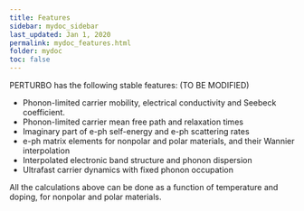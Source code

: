 ```yaml
---
title: Features
sidebar: mydoc_sidebar
last_updated: Jan 1, 2020
permalink: mydoc_features.html
folder: mydoc
toc: false
---
```


<!--## Features-->

PERTURBO has the following stable features: (TO BE MODIFIED)

* Phonon-limited carrier mobility, electrical conductivity and Seebeck coefficient. 
* Phonon-limited carrier mean free path and relaxation times
* Imaginary part of e-ph self-energy and e-ph scattering rates
* e-ph matrix elements for nonpolar and polar materials, and their Wannier interpolation
* Interpolated electronic band structure and phonon dispersion
* Ultrafast carrier dynamics with fixed phonon occupation

All the calculations above can be done as a function of temperature and doping, for nonpolar and polar materials.


